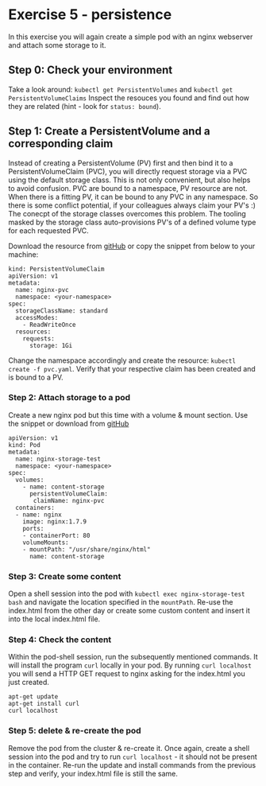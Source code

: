 # Exercise 5 - persistence

In this exercise you will again create a simple pod with an nginx webserver and attach some storage to it.

## Step 0: Check your environment
Take a look around: `kubectl get PersistentVolumes` and `kubectl get PersistentVolumeClaims`
Inspect the resouces you found and find out how they are related (hint - look for `status: bound`).

## Step 1: Create a PersistentVolume and a corresponding claim
Instead of creating a PersistentVolume (PV) first and then bind it to a PersistentVolumeClaim (PVC), you will directly request storage via a PVC using the default storage class.
This is not only convenient, but also helps to avoid confusion. PVC are bound to a namespace, PV resource are not. When there is a fitting PV, it can be bound to any PVC in any namespace. So there is some conflict potential, if your colleagues always claim your PV's :)
The conecpt of the storage classes overcomes this problem. The tooling masked by the storage class auto-provisions PV's of a defined volume type for each requested PVC.

Download the resource from [gitHub](https://github.wdf.sap.corp/raw/D051945/docker-k8s-training/master/kubernetes/pvc.yaml) or copy the snippet from below to your machine:

```
kind: PersistentVolumeClaim
apiVersion: v1
metadata:
  name: nginx-pvc
  namespace: <your-namespace>
spec:
  storageClassName: standard
  accessModes:
    - ReadWriteOnce
  resources:
    requests:
      storage: 1Gi
```

Change the namespace accordingly and create the resource: `kubectl create -f pvc.yaml`. Verify that your respective claim has been created and is bound to a PV.

### Step 2: Attach storage to a pod
Create a new nginx pod but this time with a volume & mount section. Use the snippet or download from [gitHub](https://github.wdf.sap.corp/raw/D051945/docker-k8s-training/master/kubernetes/pod_with_pvc.yaml)

```
apiVersion: v1
kind: Pod
metadata:
  name: nginx-storage-test
  namespace: <your-namespace>
spec:
  volumes:
    - name: content-storage
      persistentVolumeClaim:
       claimName: nginx-pvc
  containers:
  - name: nginx
    image: nginx:1.7.9
    ports:
    - containerPort: 80
    volumeMounts:
    - mountPath: "/usr/share/nginx/html"
      name: content-storage
```

### Step 3: Create some content
Open a shell session into the pod with `kubectl exec nginx-storage-test bash` and navigate the location specified in the `mountPath`.
Re-use the index.html from the other day or create some custom content and insert it into the local index.html file.

### Step 4: Check the content
Within the pod-shell session, run the subsequently mentioned commands. It will install the program `curl` locally in your pod. By running `curl localhost` you will send a  HTTP GET request to nginx asking for the index.html you just created.
```
apt-get update
apt-get install curl
curl localhost
```

### Step 5: delete & re-create the pod
Remove the pod from the cluster & re-create it. Once again, create a shell session into the pod and try to run `curl localhost` - it should not be present in the container. Re-run the update and install commands from the previous step and verify, your index.html file is still the same.
